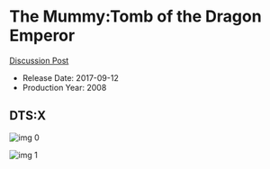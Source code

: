 # The Mummy:Tomb of the Dragon Emperor

[Discussion Post](https://www.avsforum.com/threads/bass-eq-for-filtered-movies.2995212/post-57033340)

* Release Date: 2017-09-12
* Production Year: 2008

## DTS:X

![img 0](https://i.imgur.com/JMiYyIy.jpg)

![img 1](https://i.imgur.com/b0D3kmZ.jpg)

